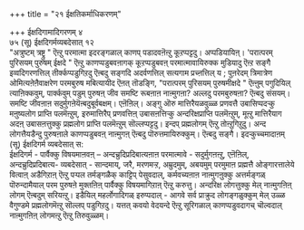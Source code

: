 +++
title = "२१ ईक्षतिकर्माधिकरणम्"

+++
ईक्षदिगामादिगरणम् ४  
७५ (सू) ईक्षदिगर्मव्यबदेसात् १२  
"अत्रुष्टम् त्रष्ट्रु " ऎऩ्ऱु परमात्मा इदरङ्गळाल् काणप् पडादवऩॆऩ्ऱु कूऱप्पट्टदु। अप्पडियायिऩ्। 'परात्परम् पुरिसयम् पुरुषम् ईक्षदे " ऎऩ्ऱु काणप्पडुबवऩागक् कूऱप्पडुबवऩ् परमात्मावायिरुक्क मुडियादु ऎऩ्ऱ सङ्गै इव्वदिगरणत्तिल् तीर्क्कप्पडुगिऱदु ऎऩ्बदु सङ्गदि अदर्वणत्तिल् सत्यगाम प्रच्ऩत्तिल् य ; पुऩरेदम् त्रिमात्रेण ओमित्यऩेऩैवाक्षरेण परमबुरुष मबित्यायीद ऎऩत् तॊडङ्गि, "परात्परम् पुरिसयम् पुरुषमीक्षदे " ऎऩ्ऩुम् पगुदियिल् त्याऩिक्कवुम्, पार्क्कवुम् पडुम् पुरुषऩ् जीव समष्टि रूबऩाऩ नाऩ्मुगऩा? अल्लदु परमबुरुषऩा? ऎऩ्बदु संसयम्। समष्टि जीवऩाऩ सदुर्मुगऩेयॆऩ्बदुबूर्वबक्षम्। एऩॆऩिल्। अङ्गु ऒरु मात्तिरैयळवुळ्ळ प्रणवत्तै उबासिप्पदऱ्कु मऩुष्यलोग प्राप्ति पलमॆऩ्ऱुम्, इरुमात्तिरैप् प्रणवत्तिऩ् उबासऩत्तिऱ्कु अन्दरिक्षप्राप्ति पलमॆऩ्ऱुम्, मूऩ्ऱु मात्तिरैयाग अदऩ् उबासऩत्तुक्कु प्रह्मलोग प्राप्ति पलमॆऩ्ऱुम् सॊल्लप्पट्टदु। इन्दप् प्रह्मलोगम् ऎऩ्ऱु तोऩ्ऱुगिऱुदु। अन्द लोगत्तैयडैन्दु पुरुषऩाले काणप्पडुबवऩ् नाऩ्मुगऩ् ऎऩ्बदु पॊरुत्तमायिरुक्कुम्। ऎऩ्बदु सङ्गै। इदऱ्कुच्चमादाऩम्  
(सू) ईक्षदिगर्म व्यबदेसात् स:  
ईक्षदिगर्म - पार्वैक्कु विषयमाऩवऩ् – अन्दच्रुदिप्रदिबात्यऩाऩ परमात्मावे - सदुर्मुगऩऩ्ऱु, एऩॆऩिल्, अन्दच्रुदिप्रदिबात्य- व्यबदेसात् - सान्दमाय्, जरै, मरणमऱ्ऱ, अम्रुदमुम्, अबयमुम् परमुमाऩ प्रह्मत्तै ओङ्गारत्तालेये वित्वाऩ् अडैगिऱाऩ् ऎऩ्ऱु पऱ्पल तर्मङ्गळैक् काट्टिप् पेसुवदाल्, कर्मवच्यऩाऩ नाऩ्मुगऩुक्कु अत्तर्मङ्गळ् पॊरुन्दामैयाल् परम पुरुषऩे मुक्तऩिऩ् पार्वैक्कु विषयमागिऱाऩ् ऎऩ्ऱु करुत्तु। अन्दरिक्ष लोगत्तुक्कु मेल् नाऩ्मुगऩिऩ् लोगम् ऎऩ्बदुम् सरियऩ्ऱु। इडैयिल् महर्लोगादिगळ् इरुप्पदाल् - आगवे सर्व प्राक्रुद लोगङ्गळुक्कुम् मेल् उळ्ळ वैगुण्डमे प्रह्मलोगमॆऩ्ऱु सॊल्लप् पडुगिऱदु। यत्तत् कवयो वेदयन्दे ऎऩ्ऱु सूरिगळाल् काणप्पडुवदागच् चॊल्वदाल् नाऩ्मुगऩिऩ् लोगमऩ्ऱु ऎऩ्ऱु तिरुवुळ्ळम्।

